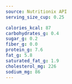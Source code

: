```yaml
---
source: Nutritionix API
serving_size_cup: 0.25

calories_kcal: 87
carbohydrates_g: 0.4
sugar_g: 0.2
fiber_g: 0.0
protein_g: 7.6
fat_g: 5.8
saturated_fat_g: 1.9
cholesterol_mg: 226
sodium_mg: 86
---
```


